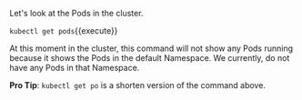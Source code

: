 Let's look at the Pods in the cluster.

`kubectl get pods`{{execute}}

At this moment in the cluster, this command will not show any Pods running because it shows the Pods in the default Namespace. We currently, do not have any Pods in that Namespace.

**Pro Tip**: 
`kubectl get po` is a shorten version of the command above.